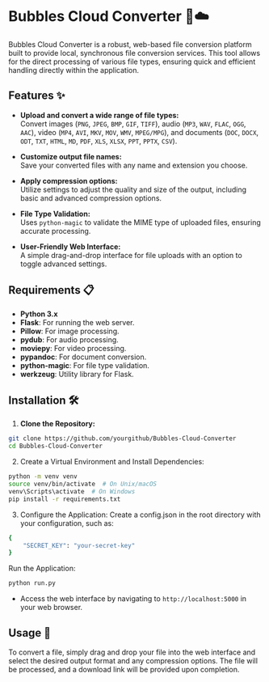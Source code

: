 # Bubbles Cloud Converter 🫧☁️

Bubbles Cloud Converter is a robust, web-based file conversion platform built to provide local, synchronous file conversion services. This tool allows for the direct processing of various file types, ensuring quick and efficient handling directly within the application.

## Features ✨

- **Upload and convert a wide range of file types:**  
  Convert images (`PNG`, `JPEG`, `BMP`, `GIF`, `TIFF`), audio (`MP3`, `WAV`, `FLAC`, `OGG`, `AAC`), video (`MP4`, `AVI`, `MKV`, `MOV`, `WMV`, `MPEG/MPG`), and documents (`DOC`, `DOCX`, `ODT`, `TXT`, `HTML`, `MD`, `PDF`, `XLS`, `XLSX`, `PPT`, `PPTX`, `CSV`).

- **Customize output file names:**  
  Save your converted files with any name and extension you choose.

- **Apply compression options:**  
  Utilize settings to adjust the quality and size of the output, including basic and advanced compression options.

- **File Type Validation:**  
  Uses `python-magic` to validate the MIME type of uploaded files, ensuring accurate processing.

- **User-Friendly Web Interface:**  
  A simple drag-and-drop interface for file uploads with an option to toggle advanced settings.

## Requirements 📋

- **Python 3.x**
- **Flask**: For running the web server.
- **Pillow**: For image processing.
- **pydub**: For audio processing.
- **moviepy**: For video processing.
- **pypandoc**: For document conversion.
- **python-magic**: For file type validation.
- **werkzeug**: Utility library for Flask.

## Installation 🛠️

1. **Clone the Repository:**
```bash
git clone https://github.com/yourgithub/Bubbles-Cloud-Converter
cd Bubbles-Cloud-Converter
```

2. Create a Virtual Environment and Install Dependencies:

```bash
python -m venv venv
source venv/bin/activate  # On Unix/macOS
venv\Scripts\activate  # On Windows
pip install -r requirements.txt
```

3. Configure the Application: Create a config.json in the root directory with your configuration, such as:

```bash
{
    "SECRET_KEY": "your-secret-key"
}
```

Run the Application:

```bash
python run.py
```
- Access the web interface by navigating to `http://localhost:5000` in your web browser.

## Usage 📡

To convert a file, simply drag and drop your file into the web interface and select the desired output format and any compression options. The file will be processed, and a download link will be provided upon completion.





